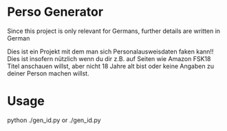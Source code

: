 # Perso Generator

Since this project is only relevant for Germans, further details are written in German

Dies ist ein Projekt mit dem man sich Personalausweisdaten faken kann!!
Dies ist insofern nützlich wenn du dir z.B. auf Seiten wie Amazon FSK18 Titel anschauen willst, aber nicht 18 Jahre alt bist oder keine Angaben zu deiner Person machen willst.

# Usage
python ./gen_id.py or ./gen_id.py
